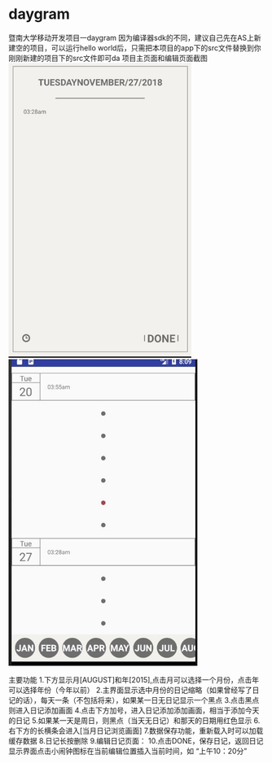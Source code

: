 # daygram
暨南大学移动开发项目一daygram
因为编译器sdk的不同，建议自己先在AS上新建空的项目，可以运行hello world后，只需把本项目的app下的src文件替换到你刚刚新建的项目下的src文件即可da
项目主页面和编辑页面截图
![](https://github.com/harbour-hao/daygram/blob/master/img-folder/edit.JPG)
![](https://github.com/harbour-hao/daygram/blob/master/img-folder/main.JPG)

主要功能
1.下方显示月[AUGUST]和年[2015],点击月可以选择一个月份，点击年可以选择年份（今年以前）
2.主界面显示选中月份的日记缩略（如果曾经写了日记的话），每天一条（不包括将来），如果某一日无日记显示一个黑点
3.点击黑点则进入日记添加画面
4.点击下方加号，进入日记添加添加画面，相当于添加今天的日记
5.如果某一天是周日，则黑点（当天无日记）和那天的日期用红色显示
6.右下方的长横条会进入[当月日记浏览画面]
7.数据保存功能，重新载入时可以加载缓存数据
8.日记长按删除
9.编辑日记页面：
10.点击DONE，保存日记，返回日记显示界面点击小闹钟图标在当前编辑位置插入当前时间，如 “上午10：20分”



